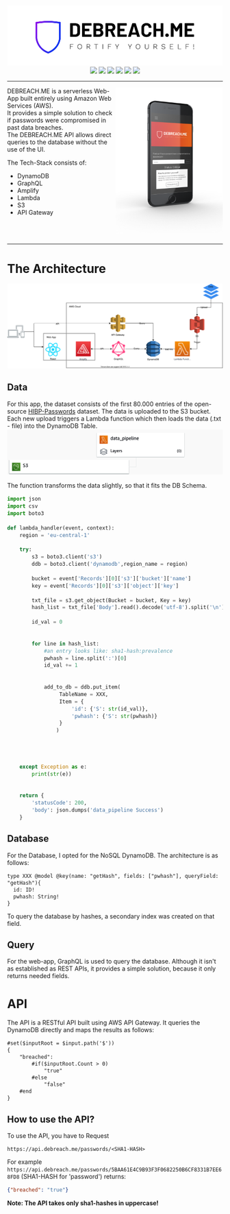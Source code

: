 <p align="center">
<img src="./img/Logo/default.png"/>
<br>
<img src="https://img.shields.io/badge/AWS-grey?style=flat-square&logo=Amazon-AWS"/>
<img src="https://img.shields.io/badge/DynamoDB-grey?style=flat-square&logo=Amazon-DynamoDB"/>
<img src="https://img.shields.io/badge/GraphQL-grey?style=flat-square&logo=GraphQL"/>
<img src="https://img.shields.io/badge/Amplify-grey?style=flat-square&logo=AWS-Amplify"/>
<img src="https://img.shields.io/badge/S3-grey?style=flat-square&logo=Amazon-S3"/>
<img src="https://img.shields.io/badge/React-grey?style=flat-square&logo=React"/>
</p>

---
<img align='right' src='img/App-images/app_mockup.png' width="250" />


DEBREACH.ME is a serverless Web-App built entirely using Amazon Web Services (AWS). <br>
It provides a simple solution to check if passwords were compromised in past data breaches. <br>
The DEBREACH.ME API allows direct queries to the database without the use of the UI.

The Tech-Stack consists of:

- DynamoDB
- GraphQL
- Amplify
- Lambda
- S3
- API Gateway
<span><br><br><br><br></span>

---

# The Architecture

![Architecture](./img/architecture.svg)

## Data
For this app, the dataset consists of the first 80.000 entries of the open-source [HIBP-Passwords](https://haveibeenpwned.com/Passwords) dataset. The data is uploaded to the S3 bucket. Each new upload triggers a Lambda function which then loads the data (.txt - file) into the DynamoDB Table.
![Trigger](img/lambda-trigger.png)

The function transforms the data slightly, so that it fits the DB Schema.

```Python
import json
import csv
import boto3

def lambda_handler(event, context):
    region = 'eu-central-1'
    
    try:
        s3 = boto3.client('s3')
        ddb = boto3.client('dynamodb',region_name = region)
        
        bucket = event['Records'][0]['s3']['bucket']['name']
        key = event['Records'][0]['s3']['object']['key']

        txt_file = s3.get_object(Bucket = bucket, Key = key)
        hash_list = txt_file['Body'].read().decode('utf-8').split('\n')
        
        id_val = 0

        
        for line in hash_list:
            #an entry looks like: sha1-hash:prevalence
            pwhash = line.split(':')[0]
            id_val += 1
    
    
            add_to_db = ddb.put_item(
                 TableName = XXX,
                 Item = {
                     'id': {'S': str(id_val)},
                     'pwhash': {'S': str(pwhash)}
                 }
                )
        
        
        
    
    except Exception as e:
        print(str(e))
    
    
    return {
        'statusCode': 200,
        'body': json.dumps('data_pipeline Success')
    }


```

## Database
For the Database, I opted for the NoSQL DynamoDB. The architecture is as follows:

```Js
type XXX @model @key(name: "getHash", fields: ["pwhash"], queryField: "getHash"){
  id: ID!
  pwhash: String!
}
```
To query the database by hashes, a secondary index was created on that field.

## Query
For the web-app, GraphQL is used to query the database. Although it isn't as established as REST APIs, it provides a simple solution, because it only returns needed fields. 

# API
The API is a RESTful API built using AWS API Gateway. It queries the DynamoDB directly and maps the results as follows:

```Js
#set($inputRoot = $input.path('$'))
{
    "breached": 
        #if($inputRoot.Count > 0)
            "true"
        #else
            "false"
    #end
}
```

## How to use the API?

To use the API, you have to Request 
```
https://api.debreach.me/passwords/<SHA1-HASH>
```

For example ```https://api.debreach.me/passwords/5BAA61E4C9B93F3F0682250B6CF8331B7EE68FD8``` (SHA1-HASH for 'password') returns:

```JSON
{"breached": "true"}
```

<b>Note: The API takes only sha1-hashes in uppercase!</b>